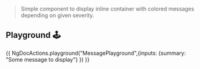 > Simple component to display inline container with colored messages depending on given severity.

## Playground 🕹️

{{ NgDocActions.playground("MessagePlayground",{inputs: {summary: "Some message to display"} }) }}

<div id="end"></div>

